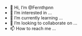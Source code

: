 - 👋 Hi, I’m @Fernthpnn
- 👀 I’m interested in ...
- 🌱 I’m currently learning ...
- 💞️ I’m looking to collaborate on ...
- 📫 How to reach me ...

<!---
Fernthpnn/Fernthpnn is a ✨ special ✨ repository because its `README.md` (this file) appears on your GitHub profile.
You can click the Preview link to take a look at your changes.
--->

